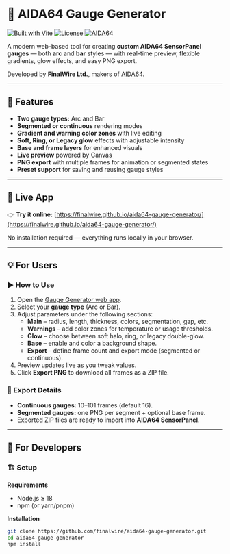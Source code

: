 # 🧭 AIDA64 Gauge Generator

[![Built with Vite](https://img.shields.io/badge/Built%20with-Vite-646CFF.svg)](https://vitejs.dev/)
[![License](https://img.shields.io/badge/License-Proprietary-blue.svg)](#license)
[![AIDA64](https://img.shields.io/badge/Powered%20by-AIDA64-0083C9.svg)](https://www.aida64.com)

A modern web-based tool for creating **custom AIDA64 SensorPanel gauges** — both **arc** and **bar** styles — with real-time preview, flexible gradients, glow effects, and easy PNG export.

Developed by **FinalWire Ltd.**, makers of [AIDA64](https://www.aida64.com).

---

## 🚀 Features

- **Two gauge types:** Arc and Bar  
- **Segmented or continuous** rendering modes  
- **Gradient and warning color zones** with live editing  
- **Soft, Ring, or Legacy glow** effects with adjustable intensity  
- **Base and frame layers** for enhanced visuals  
- **Live preview** powered by Canvas  
- **PNG export** with multiple frames for animation or segmented states  
- **Preset support** for saving and reusing gauge styles

---

## 🧩 Live App

👉 **Try it online:** [https://finalwire.github.io/aida64-gauge-generator/](https://finalwire.github.io/aida64-gauge-generator/)

No installation required — everything runs locally in your browser.

---

## 💡 For Users

### ▶️ How to Use

1. Open the [Gauge Generator web app](https://finalwire.github.io/aida64-gauge-generator/).  
2. Select your **gauge type** (Arc or Bar).  
3. Adjust parameters under the following sections:
   - **Main** – radius, length, thickness, colors, segmentation, gap, etc.  
   - **Warnings** – add color zones for temperature or usage thresholds.  
   - **Glow** – choose between soft halo, ring, or legacy double-glow.  
   - **Base** – enable and color a background shape.  
   - **Export** – define frame count and export mode (segmented or continuous).  
4. Preview updates live as you tweak values.  
5. Click **Export PNG** to download all frames as a ZIP file.

### 💾 Export Details
- **Continuous gauges:** 10–101 frames (default 16).  
- **Segmented gauges:** one PNG per segment + optional base frame.  
- Exported ZIP files are ready to import into **AIDA64 SensorPanel**.

---

## 🧠 For Developers

### 🏗️ Setup

**Requirements**
- Node.js ≥ 18
- npm (or yarn/pnpm)

**Installation**
```bash
git clone https://github.com/finalwire/aida64-gauge-generator.git
cd aida64-gauge-generator
npm install
